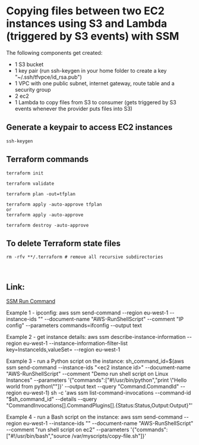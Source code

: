 # Copying files between two EC2 instances using S3 and Lambda (triggered by S3 events) with SSM

The following components get created:
+ 1 S3 bucket
+ 1 key pair (run ssh-keygen in your home folder to create a key "~/.ssh/tfvpce/id_rsa.pub")
+ 1 VPC with one public subnet, internet gateway, route table and a security group
+ 2 ec2
+ 1 Lambda to copy files from S3 to consumer (gets triggered by S3 events whenever the provider puts files into S3)

## Generate a keypair to access EC2 instances

    ssh-keygen

## Terraform commands
    
    terraform init
    
    terraform validate
    
    terraform plan -out=tfplan
    
    terraform apply -auto-approve tfplan
    or
    terraform apply -auto-approve
    
    terraform destroy -auto-approve

## To delete Terraform state files
    rm -rfv **/.terraform # remove all recursive subdirectories
    
<br>

## Link: 
<a href="https://docs.aws.amazon.com/systems-manager/latest/userguide/walkthrough-cli.html#walkthrough-cli-examples">SSM Run Command</a>

Example 1 - ipconfig:
aws ssm send-command --region eu-west-1 --instance-ids "<ec2 instance id>" --document-name "AWS-RunShellScript" --comment "IP config" --parameters commands=ifconfig --output text

Example 2 - get instance details:
aws ssm describe-instance-information --region eu-west-1 --instance-information-filter-list key=InstanceIds,valueSet=<ec2 instance id> --region eu-west-1

Example 3 - run a Python script on the instance:
sh_command_id=$(aws ssm send-command --instance-ids "<ec2 instance id>" --document-name "AWS-RunShellScript" --comment "Demo run shell script on Linux Instances" --parameters '{"commands":["#!/usr/bin/python","print \"Hello world from python\""]}' --output text --query "Command.CommandId" --region eu-west-1) sh -c 'aws ssm list-command-invocations --command-id "$sh_command_id" --details --query "CommandInvocations[].CommandPlugins[].{Status:Status,Output:Output}"'

Example 4 - run a Bash script on the instance:
aws ssm send-command --region eu-west-1 --instance-ids "<ec2 instance id>" --document-name "AWS-RunShellScript" --comment "run shell script on ec2" --parameters '{"commands":["#!/usr/bin/bash","source /var/myscripts/copy-file.sh"]}'
